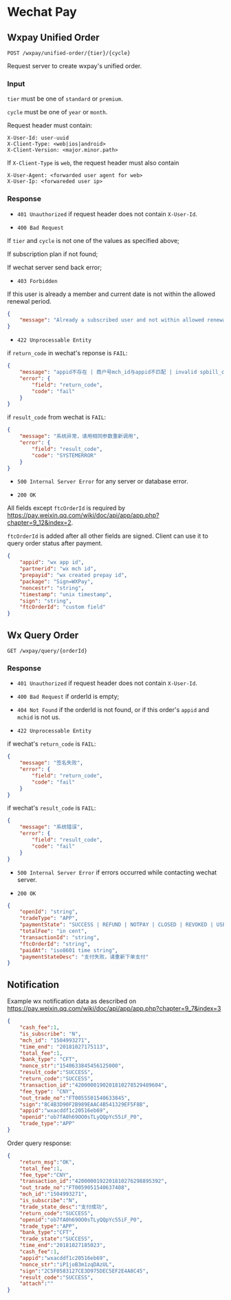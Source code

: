 # Wechat Pay

## Wxpay Unified Order

    POST /wxpay/unified-order/{tier}/{cycle}

Request server to create wxpay's unified order.

### Input

`tier` must be one of `standard` or `premium`.

`cycle` must be one of `year` or `month`.

Request header must contain:
```
X-User-Id: user-uuid
X-Client-Type: <web|ios|android>
X-Client-Version: <major.minor.path>
```

If `X-Client-Type` is `web`, the request header must also contain
```
X-User-Agent: <forwarded user agent for web> 
X-User-Ip: <forwareded user ip>
```

### Response

* `401 Unauthorized` if request header does not contain `X-User-Id`.

* `400 Bad Request`

If `tier` and `cycle` is not one of the values as specified above;

If subscription plan if not found;

If wechat server send back error;

* `403 Forbidden`

If this user is already a member and current date is not within the allowed renewal period.

```json
{
    "message": "Already a subscribed user and not within allowed renewal period.",
}
```
* `422 Unprocessable Entity`

if `return_code` in wechat's reponse is `FAIL`:
```json
{
    "message": "appid不存在 | 商户号mch_id与appid不匹配 | invalid spbill_create_ip | spbill_create_ip参数长度有误",
    "error": {
        "field": "return_code",
        "code": "fail"
    }
}
```

if `result_code` from wechat is `FAIL`:
```json
{
    "message": "系统异常，请用相同参数重新调用",
    "error": {
        "field": "result_code",
        "code": "SYSTEMERROR"
    }
}
```

* `500 Internal Server Error` for any server or database error.

* `200 OK`

All fields except `ftcOrderId` is required by https://pay.weixin.qq.com/wiki/doc/api/app/app.php?chapter=9_12&index=2.

`ftcOrderId` is added after all other fields are signed. Client can use it to query order status after payment.

```json
{
    "appid": "wx app id",
    "partnerid": "wx mch id",
    "prepayid": "wx created prepay id",
    "package": "Sign=WXPay",
    "noncestr": "string",
    "timestamp": "unix timestamp",
    "sign": "string",
    "ftcOrderId": "custom field"
}
```

## Wx Query Order

    GET /wxpay/query/{orderId}

### Response

* `401 Unauthorized` if request header does not contain `X-User-Id`.

* `400 Bad Request` if orderId is empty;

* `404 Not Found` if the orderId is not found, or if this order's `appid` and `mchid` is not us.

* `422 Unprocessable Entity`

if wechat's `return_code` is `FAIL`:
```json
{
    "message": "签名失败",
    "error": {
        "field": "return_code",
        "code": "fail"
    }
}
```

if wechat's `result_code` is `FAIL`:
```json
{
    "message": "系统错误",
    "error": {
        "field": "result_code",
        "code": "fail"
    }
}
```

* `500 Internal Server Error` if errors occurred while contacting wechat server.

* `200 OK`
```json
{
    "openId": "string",
    "tradeType": "APP",
    "paymentState": "SUCCESS | REFUND | NOTPAY | CLOSED | REVOKED | USERPAYING | PAYERROR",
    "totalFee": "in cent",
    "transactionId": "string",
    "ftcOrderId": "string",
    "paidAt": "iso8601 time string",
    "paymentStateDesc": "支付失败，请重新下单支付"
}
```

## Notification

Example wx notification data as described on https://pay.weixin.qq.com/wiki/doc/api/app/app.php?chapter=9_7&index=3

```json
{
    "cash_fee":1,
    "is_subscribe": "N",
    "mch_id": "1504993271",
    "time_end": "20181027175113",
    "total_fee":1,
    "bank_type": "CFT",
    "nonce_str":"1540633845456125000", 
    "result_code":"SUCCESS",
    "return_code":"SUCCESS",
    "transaction_id":"4200000190201810278529489604",
    "fee_type": "CNY",
    "out_trade_no":"FT0055501540633845",
    "sign":"8C4B3D90F2B989EAAC4B541329EF5F8B",
    "appid":"wxacddf1c20516eb69",
    "openid":"ob7fA0h69OO0sTLyQQpYc55iF_P0",
    "trade_type":"APP"
}
```

Order query response:
```json
{
    "return_msg":"OK",
    "total_fee":1,
    "fee_type":"CNY", 
    "transaction_id":"4200000192201810276298895392",
    "out_trade_no":"FT0059051540637408",
    "mch_id":"1504993271",
    "is_subscribe":"N",
    "trade_state_desc":"支付成功",
    "return_code":"SUCCESS",
    "openid":"ob7fA0h69OO0sTLyQQpYc55iF_P0",
    "trade_type":"APP",
    "bank_type":"CFT",
    "trade_state":"SUCCESS",
    "time_end":"20181027185023",
    "cash_fee":1,
    "appid":"wxacddf1c20516eb69",
    "nonce_str":"iP1joB3m1zqDAzUL",
    "sign":"2C5F0583127CE3D975DEC5EF2E4A8C45",
    "result_code":"SUCCESS",
    "attach":""
}
```
